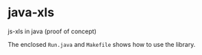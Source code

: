 java-xls
========

js-xls in java (proof of concept)

The enclosed `Run.java` and `Makefile` shows how to use the library.
